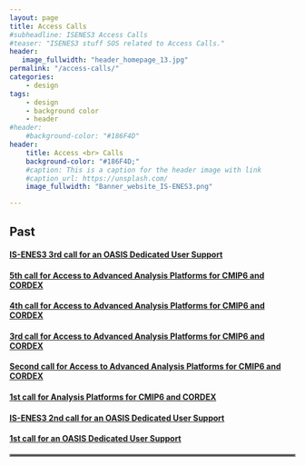 ```yaml
---
layout: page
title: Access Calls
#subheadline: ISENES3 Access Calls
#teaser: "ISENES3 stuff SOS related to Access Calls."
header:
   image_fullwidth: "header_homepage_13.jpg"
permalink: "/access-calls/"
categories:
    - design
tags:
    - design
    - background color
    - header
#header:
    #background-color: "#186F4D"
header:
    title: Access <br> Calls
    background-color: "#186F4D;"
    #caption: This is a caption for the header image with link
    #caption_url: https://unsplash.com/
    image_fullwidth: "Banner_website_IS-ENES3.png"

---
```


## Past

#### [IS-ENES3 3rd call for an OASIS Dedicated User Support](https://is-enes3.github.io/IS-ENES-Website/access-calls-detailed#oasis)
#### [5th call for Access to Advanced Analysis Platforms for CMIP6 and CORDEX](https://is-enes3.github.io/IS-ENES-Website/access-calls-detailed#cordex5)
#### [4th call for Access to Advanced Analysis Platforms for CMIP6 and CORDEX](https://is-enes3.github.io/IS-ENES-Website/access-calls-detailed#cordex4)
#### [3rd call for Access to Advanced Analysis Platforms for CMIP6 and CORDEX](https://is-enes3.github.io/IS-ENES-Website/access-calls-detailed#cordex3)
#### [Second call for Access to Advanced Analysis Platforms for CMIP6 and CORDEX](https://is-enes3.github.io/IS-ENES-Website/access-calls-detailed#cordex2)
#### [1st call for Analysis Platforms for CMIP6 and CORDEX](https://is-enes3.github.io/IS-ENES-Website/access-calls-detailed#cordex1)
#### [IS-ENES3 2nd call for an OASIS Dedicated User Support](https://is-enes3.github.io/IS-ENES-Website/access-calls-detailed#oasis2)
#### [1st call for an OASIS Dedicated User Support](https://is-enes3.github.io/IS-ENES-Website/access-calls-detailed#oasis1)

<hr style="border:2px solid gray">
